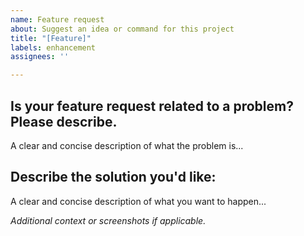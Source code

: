 ```yaml
---
name: Feature request
about: Suggest an idea or command for this project
title: "[Feature]"
labels: enhancement
assignees: ''

---
```


## Is your feature request related to a problem? Please describe.

A clear and concise description of what the problem is...

## Describe the solution you'd like:

A clear and concise description of what you want to happen...


*Additional context or screenshots if applicable.*
